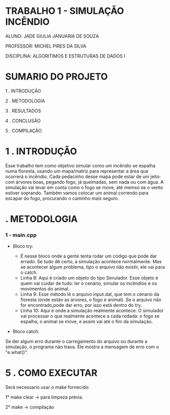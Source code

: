 # TRABALHO 1 - SIMULAÇÃO INCÊNDIO

ALUNO: JADE GIULIA JANUARIA DE SOUZA

PROFESSOR: MICHEL PIRES DA SILVA

DISCIPLINA: ALGORITIMOS E ESTRUTURAS DE DADOS I

# SUMARIO DO PROJETO

1 . INTRODUÇÃO

2 . METODOLOGIA

3 . RESULTADOS

4 . CONCLUSÃO

5 . COMPILAÇÃO


# 1 . INTRODUÇÃO

Esse trabalho tem como objetivo simular como um incêndio se espalha numa floresta, usando um mapa/matriz para
representar a área que ocorrerá o incêndio. Cada pedacinho desse mapa pode estar de um jeito: com árvores boas, pegando fogo, já queimadas, sem nada ou com água. A simulação vai levar em conta como o fogo se move, até memso se o vento estiver soprando. Também vamos colocar um animal correndo para escapar do fogo, procurando o caminho mais seguro.



#  . METODOLOGIA

###  1 - main.cpp

 - Bloco try:
   - É nesse bloco onde a gente tenta rodar um código que pode dar errado. Se tudo dê certo, a simulação acontece normalmente. Mas se acontecer algum problema, tipo o arquivo não existir, ele vai para o catch.
   - Linha 8: Aqui é criado um objeto do tipo Simulador. Esse objeto é quem vai cuidar de tudo: ler o cenário, simular os incêndios e os movimentos do animal.
   - Linha 9: Esse método lê o arquivo input.dat, que tem o cénario da floresta (onde estão as árvores, o fogo e animal). Se o arquivo não for encontrado,pode dar erro, por isso está dentro do try.
   - Linha 10: Aqui é onde a simulação realmente acontece. O simulador vai processar o que realmente acontece a cada rodada: o fogo se espalha, o animal se move, e assim vai até o fim da simulação.

 - Bloco catch:
 
 Se der algum erro durante o carregamento do arquivo ou durante a simulação, o programa não trava. Ele mostra a mensagem de erro com o "e.what()".

# 5 . COMO EXECUTAR

Será necessario usar o make fornecido:

1° make clear -> para limpeza prévia.

2° make -> compilação





